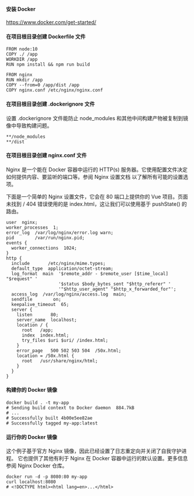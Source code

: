 #### 安装 Docker

https://www.docker.com/get-started/

#### 在项目根目录创建 Dockerfile 文件

```docker
FROM node:10
COPY ./ /app
WORKDIR /app
RUN npm install && npm run build

FROM nginx
RUN mkdir /app
COPY --from=0 /app/dist /app
COPY nginx.conf /etc/nginx/nginx.conf
```

#### 在项目根目录创建 .dockerignore 文件

设置 .dockerignore 文件能防止 node_modules 和其他中间构建产物被复制到镜像中导致构建问题。

```docker
**/node_modules
**/dist
```

#### 在项目根目录创建 nginx.conf 文件

Nginx 是一个能在 Docker 容器中运行的 HTTP(s) 服务器。它使用配置文件决定如何提供内容、要监听的端口等。参阅 Nginx 设置文档 以了解所有可能的设置选项。

下面是一个简单的 Nginx 设置文件，它会在 80 端口上提供你的 Vue 项目。页面未找到 / 404 错误使用的是 index.html，这让我们可以使用基于 pushState() 的路由。

```nginx
user  nginx;
worker_processes  1;
error_log  /var/log/nginx/error.log warn;
pid        /var/run/nginx.pid;
events {
  worker_connections  1024;
}
http {
  include       /etc/nginx/mime.types;
  default_type  application/octet-stream;
  log_format  main  '$remote_addr - $remote_user [$time_local] "$request" '
                    '$status $body_bytes_sent "$http_referer" '
                    '"$http_user_agent" "$http_x_forwarded_for"';
  access_log  /var/log/nginx/access.log  main;
  sendfile        on;
  keepalive_timeout  65;
  server {
    listen       80;
    server_name  localhost;
    location / {
      root   /app;
      index  index.html;
      try_files $uri $uri/ /index.html;
    }
    error_page   500 502 503 504  /50x.html;
    location = /50x.html {
      root   /usr/share/nginx/html;
    }
  }
}
```

#### 构建你的 Docker 镜像

```docker
docker build . -t my-app
# Sending build context to Docker daemon  884.7kB
# ...
# Successfully built 4b00e5ee82ae
# Successfully tagged my-app:latest
```

#### 运行你的 Docker 镜像

这个例子基于官方 Nginx 镜像，因此已经设置了日志重定向并关闭了自我守护进程。
它也提供了其他有利于 Nginx 在 Docker 容器中运行的默认设置。更多信息参阅 Nginx Docker 仓库。

```docker
docker run -d -p 8080:80 my-app
curl localhost:8080
# <!DOCTYPE html><html lang=en>...</html>
```